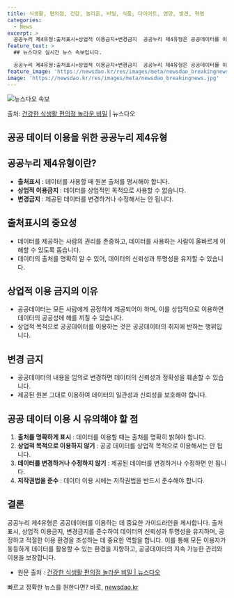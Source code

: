 ```yaml
---
title: 식생활, 편의점, 건강, 놀라운, 비밀, 식품, 다이어트, 영양, 발견, 혁명
categories:
  - News
excerpt: >
  공공누리 제4유형:출처표시+상업적 이용금지+변경금지  공공누리 제4유형은 공공데이터를 이용하는 데 있어서 중…
feature_text: >
  ## 뉴스다오 실시간 뉴스 속보입니다.

  공공누리 제4유형:출처표시+상업적 이용금지+변경금지  공공누리 제4유형은 공공데이터를 이용하는 데 있어서 중…
feature_image: 'https://newsdao.kr/res/images/meta/newsdao_breakingnews.jpg'
image: 'https://newsdao.kr/res/images/meta/newsdao_breakingnews.jpg'
---
```


![뉴스다오 속보](https://newsdao.kr/res/images/meta/newsdao_breakingnews.jpg)

<p>출처: <a href="https://newsdao.kr/4046" rel="dofollow">건강한 식생활 편의점 놀라운 비밀</a> | 뉴스다오</p>

## 공공 데이터 이용을 위한 공공누리 제4유형

## 공공누리 제4유형이란?
- **출처표시** : 데이터를 사용할 때 원본 출처를 명시해야 합니다.
- **상업적 이용금지** : 데이터를 상업적인 목적으로 사용할 수 없습니다.
- **변경금지** : 제공된 데이터를 변경하거나 수정해서는 안 됩니다.

## 출처표시의 중요성
- 데이터를 제공하는 사람의 권리를 존중하고, 데이터를 사용하는 사람이 올바르게 이해할 수 있도록 돕습니다.
- 데이터의 출처를 명확히 알 수 있어, 데이터의 신뢰성과 투명성을 유지할 수 있습니다.

## 상업적 이용 금지의 이유
- 공공데이터는 모든 사람에게 공정하게 제공되어야 하며, 이를 상업적으로 이용하면 데이터의 공공성에 해를 끼칠 수 있습니다.
- 상업적 목적으로 공공데이터를 이용하는 것은 공공데이터의 취지에 반하는 행위입니다.

## 변경 금지
- 공공데이터의 내용을 임의로 변경하면 데이터의 신뢰성과 정확성을 훼손할 수 있습니다.
- 제공된 원본 그대로 이용하여 데이터의 일관성과 신뢰성을 보호해야 합니다.

## 공공 데이터 이용 시 유의해야 할 점
1. **출처를 명확하게 표시** : 데이터를 이용할 때는 출처를 명확히 밝혀야 합니다.
2. **상업적 목적으로 이용하지 않기** : 공공 데이터를 상업적 목적으로 이용해서는 안 됩니다.
3. **데이터를 변경하거나 수정하지 않기** : 제공된 데이터를 변경하거나 수정하면 안 됩니다.
4. **저작권법을 준수** : 데이터 이용 시에는 저작권법을 반드시 준수해야 합니다.

## 결론
공공누리 제4유형은 공공데이터를 이용하는 데 중요한 가이드라인을 제시합니다. 출처표시, 상업적 이용금지, 변경금지를 준수하여 데이터의 신뢰성과 투명성을 유지하며, 공정하고 적절한 이용 환경을 조성하는 데 중요한 역할을 합니다. 이를 통해 모든 이용자가 동등하게 데이터를 활용할 수 있는 환경을 지향하고, 공공데이터의 지속 가능한 관리와 이용을 보장합니다.

- 원문 출처 : [건강한 식생활 편의점 놀라운 비밀 | 뉴스다오](https://newsdao.kr/4046) 

빠르고 정확한 뉴스를 원한다면? 바로, <a href="https://newsdao.kr" rel="dofollow">newsdao.kr</a>


